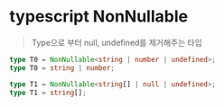 # typescript NonNullable

> Type으로 부터 null, undefined를 제거해주는 타입

```ts
type T0 = NonNullable<string | number | undefined>;
type T0 = string | number;

type T1 = NonNullable<string[] | null | undefined>;
type T1 = string[];
```
